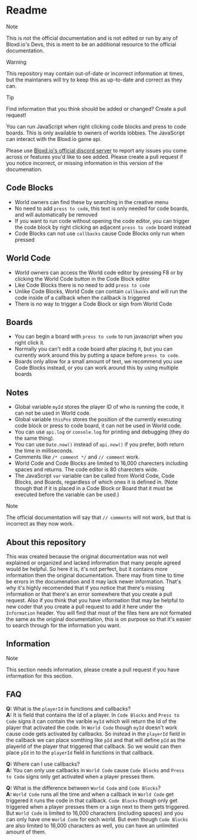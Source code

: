 # Readme
> [!NOTE]
> This is not the official documentation and is not edited or run by any of Bloxd.io's Devs, this is ment to be an additional resource to the official documentation.
 
> [!WARNING]
> This repository may contain out-of-date or incorrect information at times, but the maintaners will try to keep this as up-to-date and correct as they can.

> [!TIP]
> Find information that you think should be added or changed? Create a pull request!

You can run JavaScript when right clicking code blocks and press to code boards.
This is only available to owners of worlds lobbies.
The JavaScript can interact with the Bloxd.io game api.

Please use [Bloxd.io's official discord server](https://discord.gg/vwMp5y25RX) to report any issues you come across or features you'd like to see added.
Please create a pull request if you notice incorrect, or missing information in this version of the documenation.

## Code Blocks

- World owners can find these by searching in the creative menu
- No need to add `press to code`, this text is only needed for code boards, and will automatically be removed
- If you want to run code without opening the code editor, you can trigger the code block by right clicking an adjacent `press to code` board instead
- Code Blocks can not use `callbacks` cause Code Blocks only run when pressed

## World Code

- World owners can access the World code editor by pressing F8 or by clicking the World Code button in the Code Block editor
- Like Code Blocks there is no need to add `press to code`
- Unlike Code Blocks, World Code can contain `callbacks` and will run the code inside of a callback when the callback is triggered
- There is no way to trigger a Code Block or sign from World Code

## Boards

- You can begin a board with `press to code` to run javascript when you right click it.
- Normally you can't edit a code board after placing it, but you can currently work around this by putting a space before `press to code`.
- Boards only allow for a small amount of text, we recommend you use Code Blocks instead, or you can work around this by using multiple boards

## Notes

- Global variable `myId` stores the player ID of who is running the code, it can not be used in World code.
- Global variable `thisPos` stores the position of the currently executing code block or press to code board, it can not be used in World code.
- You can use `api.log` or `console.log` for printing and debugging (they do the same thing).
- You can use `Date.now()` instead of `api.now()` if you prefer, both return the time in milliseconds.
- Comments like `/* comment */` and `// comment` work.
- World Code and Code Blocks are limited to 16,000 charecters including spaces and returns. The code editor is 80 charecters wide.
- The JavaScript `var` variable can be called from World Code, Code Blocks, and Boards, regardless of which ones it is defined in. (Note though that if it is placed in a Code Block or Board that it must be executed before the variable can be used.)

> [!NOTE]
> The official documentation will say that `// comments` will not work, but that is incorrect as they now work.
  
## About this repository
This was created because the original documentation was not well explained or organized and lacked information that many people agreed would be helpful. So here it is, it's not perfect, but it contains more information then the original documentation. There may from time to time be errors in the documenation and it may lack newer information. That's why it's highly recomended that if you notice that there's missing information or that there's an error somewhere that you create a pull request. Also if you think that you have information that may be helpful to new coder that you create a pull request to add it here under the `Information` header. You will find that most of the files here are not formated the same as the original documentation, this is on purpose so that it's easier to search through for the information you want.

## Information
> [!NOTE]
> This section needs information, please create a pull request if you have information for this section.

## FAQ
**Q:** What is the `playerId` in functions and callbacks?  
**A:** It is field that contains the Id of a player. In `Code Blocks` and `Press to Code` signs it can contain the varible `myId` which will return the Id of the player that activated the code. In `World Code` though `myId` doesn't work cause code gets activated by callbacks. So instead in the `playerId` field in the callback we can place somthing like `pId` and that will define `pId` as the playerId of the player that triggered that callback. So we would can then place `pId` in to the `playerId` field in functions in that callback.  

**Q:** Where can I use callbacks?  
**A:** You can only use callbacks in `World Code` cause `Code Blocks` and `Press to Code` signs only get activated when a player presses them.

**Q:** What is the difference between `World Code` and `Code Blocks`?  
**A:** `World Code` runs all the time and when a callback in `World Code` get triggered it runs the code in that callback. `Code Blocks` though only get triggered when a player presses them or a sign next to them gets triggered. But `World Code` is limited to 16,000 characters (including spaces) and you can only have one `World Code` for each world. But even though `Code Blocks` are also limited to 16,000 characters as well, you can have an unlimited amount of them.
